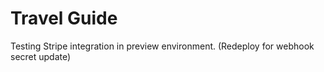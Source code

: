# Travel Guide

Testing Stripe integration in preview environment. (Redeploy for webhook secret update) 